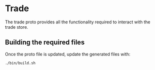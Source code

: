 # Trade

The trade proto provides all the functionality required to interact with the trade store.

## Building the required files

Once the proto file is updated, update the generated files with:

```sh
./bin/build.sh
```
